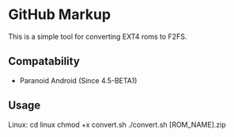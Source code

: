 GitHub Markup
=============
This is a simple tool for converting EXT4 roms to F2FS.

Compatability
-----
* Paranoid Android (Since 4.5-BETA1)

Usage
-----
Linux:
    cd linux
    chmod +x convert.sh
    ./convert.sh [ROM_NAME].zip
